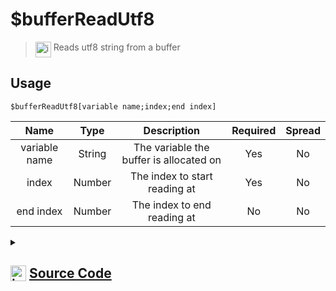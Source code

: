 # $bufferReadUtf8
> <img align="top" src="https://upload.wikimedia.org/wikipedia/commons/thumb/e/e4/Infobox_info_icon.svg/160px-Infobox_info_icon.svg.png?20150409153300" alt="image" width="25" height="auto"> Reads utf8 string from a buffer
## Usage
```
$bufferReadUtf8[variable name;index;end index]
```
| Name | Type | Description | Required | Spread
| :---: | :---: | :---: | :---: | :---: |
variable name | String | The variable the buffer is allocated on | Yes | No
index | Number | The index to start reading at | Yes | No
end index | Number | The index to end reading at | No | No
<details>
<summary>
    
## <img align="top" src="https://cdn4.iconfinder.com/data/icons/iconsimple-logotypes/512/github-512.png" alt="image" width="25" height="auto">  [Source Code](https://github.com/tryforge/ForgeScript-V2/blob/main/src/native/bufferReadUtf8.ts)
    
</summary>
    
```ts
import { ArgType, NativeFunction, Return } from "../structures"

export default new NativeFunction({
    name: "$bufferReadUtf8",
    version: "1.1.0",
    description: "Reads utf8 string from a buffer",
    unwrap: true,
    brackets: true,
    args: [
        {
            name: "variable name",
            description: "The variable the buffer is allocated on",
            type: ArgType.String,
            required: true,
            rest: false
        },
        {
            name: "index",
            description: "The index to start reading at",
            required: true,
            type: ArgType.Number,
            rest: false
        },
        {
            name: "end index",
            description: "The index to end reading at",
            required: false,
            type: ArgType.Number,
            rest: false
        },
    ],
    execute(ctx, [ name, begin, end ]) {
        return Return.success(void ctx.getEnvironmentInstance(Buffer, name)?.toString("utf-8", begin, end || undefined))
    },
})
```
    
</details>